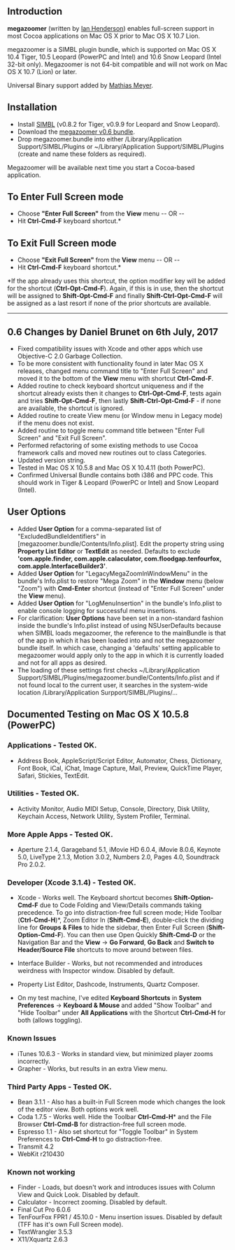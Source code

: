## Introduction ##

**megazoomer** (written by [Ian Henderson](http://ianhenderson.org/megazoomer.html)) enables full-screen support in most Cocoa applications on Mac OS X prior to Mac OS X 10.7 Lion.

megazoomer is a SIMBL plugin bundle, which is supported on Mac OS X 10.4 Tiger, 10.5 Leopard (PowerPC and Intel) and 10.6 Snow Leopard (Intel 32-bit only). Megazoomer is not 64-bit compatible and will not work on Mac OS X 10.7 (Lion) or later.

Universal Binary support added by [Mathias Meyer](http://paperplanes.de).


## Installation ##

* Install [SIMBL](http://culater.net/software/SIMBL/SIMBL.php) (v0.8.2 for Tiger, v0.9.9 for Leopard and Snow Leopard).
* Download the [megazoomer v0.6 bundle]().
* Drop megazoomer.bundle into either /Library/Application Support/SIMBL/Plugins or ~/Library/Application Support/SIMBL/Plugins (create and name these folders as required).

Megazoomer will be available next time you start a Cocoa-based application.


## To Enter Full Screen mode ##

* Choose **"Enter Full Screen"** from the **View** menu 
-- OR --
* Hit **Ctrl-Cmd-F** keyboard shortcut.*


## To Exit Full Screen mode ##

* Choose **"Exit Full Screen"** from the **View** menu 
-- OR --
* Hit **Ctrl-Cmd-F** keyboard shortcut.*


 *If the app already uses this shortcut, the option modifier key will be added for the shortcut (**Ctrl-Opt-Cmd-F**). Again, if this is in use, then the shortcut will be assigned to **Shift-Opt-Cmd-F** and finally **Shift-Ctrl-Opt-Cmd-F** will be assigned as a last resort if none of the prior shortcuts are available.

-------

## 0.6 Changes by Daniel Brunet on 6th July, 2017 ##

* Fixed compatibility issues with Xcode and other apps which use Objective-C 2.0 Garbage Collection.
* To be more consistent with functionality found in later Mac OS X releases, changed menu command title to "Enter Full Screen" and moved it to the bottom of the **View** menu with shortcut **Ctrl-Cmd-F**.
* Added routine to check keyboard shortcut uniqueness and if the shortcut already exists then it changes to **Ctrl-Opt-Cmd-F**, tests again and tries **Shift-Opt-Cmd-F**, then lastly **Shift-Ctrl-Opt-Cmd-F** - if none are available, the shortcut is ignored.
* Added routine to create View menu (or Window menu in Legacy mode) if the menu does not exist.
* Added routine to toggle menu command title between "Enter Full Screen" and "Exit Full Screen".
* Performed refactoring of some existing methods to use Cocoa framework calls and moved new routines out to class Categories.
* Updated version string.
* Tested in Mac OS X 10.5.8 and Mac OS X 10.4.11 (both PowerPC).
* Confirmed Universal Bundle contains both i386 and PPC code. This should work in Tiger & Leopard (PowerPC or Intel) and Snow Leopard (Intel).

## User Options ##

* Added **User Option** for a comma-separated list of "ExcludedBundleIdentifiers" in [megazoomer.bundle/Contents/Info.plist]. Edit the property string using **Property List Editor** or **TextEdit** as needed. Defaults to exclude **'com.apple.finder, com.apple.calaculator, com.floodgap.tenfourfox, com.apple.InterfaceBuilder3'**.
* Added **User Option** for "LegacyMegaZoomInWindowMenu" in the bundle's Info.plist to restore "Mega Zoom" in the **Window** menu (below "Zoom") with **Cmd-Enter** shortcut (instead of "Enter Full Screen" under the **View** menu).
* Added **User Option** for "LogMenuInsertion" in the bundle's Info.plist to enable console logging for successful menu insertions.
* For clarification: **User Options** have been set in a non-standard fashion inside the bundle's Info.plist instead of using NSUserDefaults because when SIMBL loads megazoomer, the reference to the mainBundle is that of the app in which it has been loaded into and not the megazoomer bundle itself. In which case, changing a 'defaults' setting applicable to megazoomer would apply only to the app in which it is currently loaded and not for all apps as desired.
* The loading of these settings first checks ~/Library/Application Support/SIMBL/Plugins/megazoomer.bundle/Contents/Info.plist and if not found local to the current user, it searches in the system-wide location /Library/Application Surpport/SIMBL/Plugins/...


## Documented Testing on Mac OS X 10.5.8 (PowerPC) ##

### Applications - Tested OK. ###
* Address Book, AppleScript/Script Editor, Automator, Chess, Dictionary, Font Book, iCal, iChat, Image Capture, Mail, Preview, QuickTime Player, Safari, Stickies, TextEdit.

### Utilities - Tested OK. ###
* Activity Monitor, Audio MIDI Setup, Console, Directory, Disk Utility, Keychain Access, Network Utility, System Profiler, Terminal.

### More Apple Apps - Tested OK. ### 
* Aperture 2.1.4, Garageband 5.1, iMovie HD 6.0.4, iMovie 8.0.6, Keynote 5.0, LiveType 2.1.3, Motion 3.0.2, Numbers 2.0, Pages 4.0, Soundtrack Pro 2.0.2.

### Developer (Xcode 3.1.4) - Tested OK. ###
* Xcode - Works well. The Keyboard shortcut becomes **Shift-Option-Cmd-F** due to Code Folding and View/Details commands taking precedence. To go into distraction-free full screen mode; Hide Toolbar (**Ctrl-Cmd-H**)*, Zoom Editor In (**Shift-Cmd-E**), double-click the dividing line for **Groups & Files** to hide the sidebar, then Enter Full Screen (**Shift-Option-Cmd-F**). You can then use Open Quickly **Shift-Cmd-D** or the Navigation Bar and the **View** -> **Go Forward**, **Go Back** and **Switch to Header/Source File** shortcuts to move around between files.
* Interface Builder - Works, but not recommended and introduces weirdness with Inspector window. Disabled by default.
* Property List Editor, Dashcode, Instruments, Quartz Composer.

 * On my test machine, I've edited **Keyboard Shortcuts** in **System Preferences** -> **Keyboard & Mouse** and added "Show Toolbar" and "Hide Toolbar" under **All Applications** with the Shortcut **Ctrl-Cmd-H** for both (allows toggling).

### Known Issues ###
* iTunes 10.6.3 - Works in standard view, but minimized player zooms incorrectly.
* Grapher - Works, but results in an extra View menu.

### Third Party Apps - Tested OK. ###
* Bean 3.1.1 - Also has a built-in Full Screen mode which changes the look of the editor view. Both options work well.
* Coda 1.7.5 - Works well. Hide the Toolbar **Ctrl-Cmd-H*** and the File Browser **Ctrl-Cmd-B** for distraction-free full screen mode.
* Espresso 1.1 - Also set shortcut for "Toggle Toolbar" in System Preferences to **Ctrl-Cmd-H** to go distraction-free.
* Transmit 4.2
* WebKit r210430

### Known not working ##
* Finder - Loads, but doesn't work and introduces issues with Column View and Quick Look. Disabled by default.
* Calculator - Incorrect zooming. Disabled by default.
* Final Cut Pro 6.0.6
* TenFourFox FPR1 / 45.10.0  - Menu insertion issues. Disabled by default (TFF has it's own Full Screen mode).
* TextWrangler 3.5.3
* X11/Xquartz 2.6.3


